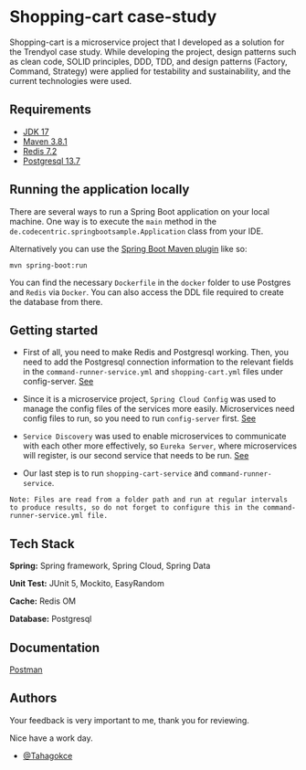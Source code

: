 # Shopping-cart case-study

Shopping-cart is a microservice project that I developed as a solution for the Trendyol case study. While developing the project, design patterns such as clean code, SOLID principles, DDD, TDD, and design patterns (Factory, Command, Strategy) were applied for testability and sustainability, and the current technologies were used.

## Requirements

- [JDK 17](https://www.oracle.com/java/technologies/javase/jdk17-archive-downloads.html)
- [Maven 3.8.1](https://maven.apache.org)
- [Redis 7.2](https://redis.io/download/)
- [Postgresql 13.7](https://www.postgresql.org/ftp/source/v13.7/)

## Running the application locally

There are several ways to run a Spring Boot application on your local machine. One way is to execute the `main` method in the `de.codecentric.springbootsample.Application` class from your IDE.

Alternatively you can use the [Spring Boot Maven plugin](https://docs.spring.io/spring-boot/docs/current/reference/html/build-tool-plugins-maven-plugin.html) like so:

```shell
mvn spring-boot:run
```
You can find the necessary `Dockerfile` in the `docker` folder to use Postgres and `Redis` via `Docker`. You can also access the DDL file required to create the database from there.  

## Getting started
- First of all, you need to make Redis and Postgresql working. Then, you need to add the Postgresql connection information to the relevant fields in the `command-runner-service.yml` and `shopping-cart.yml` files under config-server. [See](https://docs.spring.io/spring-boot/docs/current/reference/html/application-properties.html#appendix.application-properties.data)

- Since it is a microservice project, `Spring Cloud Config` was used to manage the config files of the services more easily. Microservices need config files to run, so you need to run `config-server` first. [See](https://docs.spring.io/spring-cloud-config/docs/current/reference/html/)

- `Service Discovery` was used to enable microservices to communicate with each other more effectively, so `Eureka Server`, where microservices will register, is our second service that needs to be run. [See](https://spring.io/guides/gs/service-registration-and-discovery/)

- Our last step is to run `shopping-cart-service` and `command-runner-service`.

`Note: Files are read from a folder path and run at regular intervals to produce results, so do not forget to configure this in the command-runner-service.yml file.`
## Tech Stack
**Spring:** Spring framework, Spring Cloud, Spring Data

**Unit Test:** JUnit 5, Mockito, EasyRandom

**Cache:** Redis OM

**Database:** Postgresql


## Documentation

[Postman](https://api.postman.com/collections/16680884-42f68199-0e81-4970-b6d4-0385ccb5d7ee?access_key=PMAT-01HCW7JP8WVM76FTW012Z911JH)


## Authors
Your feedback is very important to me, thank you for reviewing.

Nice have a work day.

- [@Tahagokce](https://github.com/Tahagokce)

